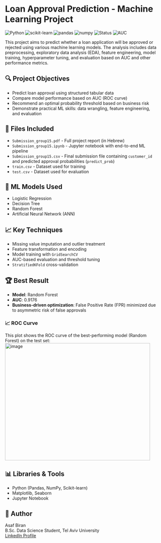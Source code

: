 # Loan Approval Prediction - Machine Learning Project
![Python](https://img.shields.io/badge/Python-3.12.7-blue)
![scikit-learn](https://img.shields.io/badge/scikit--learn-1.5.1-yellow)
![pandas](https://img.shields.io/badge/pandas-2.2.2-blue)
![numpy](https://img.shields.io/badge/numpy-1.26.4-lightgrey)
![Status](https://img.shields.io/badge/Status-Submission--Ready-brightgreen)
![AUC](https://img.shields.io/badge/AUC-0.9176-brightgreen)

This project aims to predict whether a loan application will be approved or rejected using various machine learning models. The analysis includes data preprocessing, exploratory data analysis (EDA), feature engineering, model training, hyperparameter tuning, and evaluation based on AUC and other performance metrics.

## 🔍 Project Objectives

- Predict loan approval using structured tabular data
- Compare model performance based on AUC (ROC curve)
- Recommend an optimal probability threshold based on business risk
- Demonstrate practical ML skills: data wrangling, feature engineering, and evaluation

## 📁 Files Included

- `Submission_group15.pdf` - Full project report (in Hebrew)
- `Submission_group15.ipynb` - Jupyter notebook with end-to-end ML pipeline
- `Submission_group15.csv` - Final submission file containing `customer_id` and predicted approval probabilities (`predict_prob`)
- `train.csv` - Dataset used for training 
- `test.csv` - Dataset used for evaluation

## 🧠 ML Models Used

- Logistic Regression
- Decision Tree
- Random Forest
- Artificial Neural Network (ANN)

## 📈 Key Techniques

- Missing value imputation and outlier treatment
- Feature transformation and encoding
- Model training with `GridSearchCV`
- AUC-based evaluation and threshold tuning
- `StratifiedKFold` cross-validation

## 🏆 Best Result

- **Model**: Random Forest  
- **AUC**: 0.9176  
- **Business-driven optimization**: False Positive Rate (FPR) minimized due to asymmetric risk of false approvals

### 📈 ROC Curve

This plot shows the ROC curve of the best-performing model (Random Forest) on the test set:
<img width="478" height="386" alt="image" src="https://github.com/user-attachments/assets/18857e29-f9e4-46ed-aea9-d9832e9ec82e" />


## 📊 Libraries & Tools

- Python (Pandas, NumPy, Scikit-learn)
- Matplotlib, Seaborn
- Jupyter Notebook

## 👤 Author

Asaf Biran  
B.Sc. Data Science Student, Tel Aviv University  
[LinkedIn Profile](https://www.linkedin.com/in/asaf-biran-97b92935b/)
